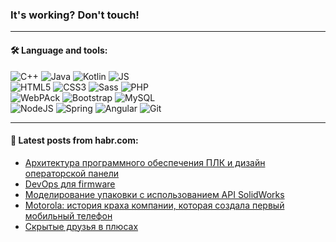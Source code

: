 ### It's working? Don't touch!

---

#### 🛠️ Language and tools:

![C++](https://img.shields.io/badge/C++-informational?logo=c%2B%2B&style=flat&logoColor=white&color=9C033A)
![Java](https://img.shields.io/badge/Java-informational?logo=java&style=flat&logoColor=white&color=007396)
![Kotlin](https://img.shields.io/badge/Kotlin-informational?logo=Kotlin&style=flat&logoColor=white&color=0095D5)
![JS](https://img.shields.io/badge/JS-informational?logo=javaScript&style=flat&logoColor=black&color=F7Df1E) <br>
![HTML5](https://img.shields.io/badge/HTML5-informational?logo=html5&style=flat&logoColor=white&color=E34F26)
![CSS3](https://img.shields.io/badge/CSS3-informational?logo=css3&style=flat&logoColor=white&color=157286)
![Sass](https://img.shields.io/badge/Saas-informational?logo=sass&style=flat&logoColor=white&color=hotpink)
![PHP](https://img.shields.io/badge/PHP-informational?logo=php&style=flat&logoColor=white&color=777BB4) <br>
![WebPAck](https://img.shields.io/badge/WebPack-informational?logo=webPack&style=flat&logoColor=white&color=FF6F00)
![Bootstrap](https://img.shields.io/badge/Bootstrap-informational?logo=Bootstrap&style=flat&logoColor=white&color=7952B3)
![MySQL](https://img.shields.io/badge/MySQL-informational?logo=MySQL&style=flat&logoColor=white&color=00f) <br>
![NodeJS](https://img.shields.io/badge/NodeJS-informational?logo=node.js&style=flat&logoColor=white&color=43853D)
![Spring](https://img.shields.io/badge/Spring-informational?logo=Spring&style=flat&logoColor=white&color=0A9EDC)
![Angular](https://img.shields.io/badge/Vue-informational?logo=vue.js&style=flat&logoColor=white&color=red)
![Git](https://img.shields.io/badge/Git-informational?logo=git&style=flat&logoColor=white&color=darkorange)

___

#### 💬 Latest posts from habr.com:

<!-- BLOG-POST-LIST:START -->
- [Архитектура программного обеспечения ПЛК и дизайн операторской панели](https://habr.com/ru/post/656507/?utm_source=habrahabr&utm_medium=rss&utm_campaign=656507)
- [DevOps для firmware](https://habr.com/ru/post/656449/?utm_source=habrahabr&utm_medium=rss&utm_campaign=656449)
- [Моделирование упаковки с использованием API SolidWorks](https://habr.com/ru/post/656439/?utm_source=habrahabr&utm_medium=rss&utm_campaign=656439)
- [Motorola: история краха компании, которая создала первый мобильный телефон](https://habr.com/ru/post/656413/?utm_source=habrahabr&utm_medium=rss&utm_campaign=656413)
- [Скрытые друзья в плюсах](https://habr.com/ru/post/656411/?utm_source=habrahabr&utm_medium=rss&utm_campaign=656411)
<!-- BLOG-POST-LIST:END -->
